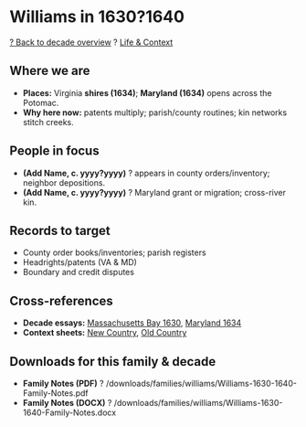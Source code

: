 ﻿# Williams in 1630?1640

[? Back to decade overview](../../../decades/1630-1640/1630-1640.md) ? [Life \& Context](../../../decades/1630-1640/1630-1640-life.md)

## Where we are

* **Places:** Virginia **shires (1634)**; **Maryland (1634)** opens across the Potomac.
* **Why here now:** patents multiply; parish/county routines; kin networks stitch creeks.

## People in focus

* **(Add Name, c. yyyy?yyyy)** ? appears in county orders/inventory; neighbor depositions.
* **(Add Name, c. yyyy?yyyy)** ? Maryland grant or migration; cross-river kin.

## Records to target

* County order books/inventories; parish registers
* Headrights/patents (VA \& MD)
* Boundary and credit disputes

## Cross-references

* **Decade essays:** [Massachusetts Bay 1630](../../../decades/1630-1640/1630-MassachusettsBay.md), [Maryland 1634](../../../decades/1630-1640/1634-Maryland.md)
* **Context sheets:** [New Country](../../../decades/1630-1640/1630-1640-NewCountry.md), [Old Country](../../../decades/1630-1640/1630-1640-OldCountry.md)

## Downloads for this family \& decade

* **Family Notes (PDF)** ? /downloads/families/williams/Williams-1630-1640-Family-Notes.pdf
* **Family Notes (DOCX)** ? /downloads/families/williams/Williams-1630-1640-Family-Notes.docx

